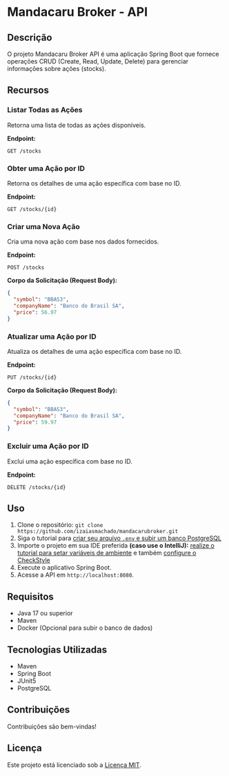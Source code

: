 # Mandacaru Broker - API

## Descrição

O projeto Mandacaru Broker API é uma aplicação Spring Boot que fornece operações CRUD (Create, Read, Update, Delete) para gerenciar informações sobre ações (stocks).

## Recursos

### Listar Todas as Ações

Retorna uma lista de todas as ações disponíveis.

**Endpoint:**

```http
GET /stocks
```

### Obter uma Ação por ID

Retorna os detalhes de uma ação específica com base no ID.

**Endpoint:**

```http
GET /stocks/{id}
```

### Criar uma Nova Ação

Cria uma nova ação com base nos dados fornecidos.

**Endpoint:**

```http
POST /stocks
```

**Corpo da Solicitação (Request Body):**

```JSON
{
  "symbol": "BBAS3",
  "companyName": "Banco do Brasil SA",
  "price": 56.97
}

```

### Atualizar uma Ação por ID

Atualiza os detalhes de uma ação específica com base no ID.

**Endpoint:**

```http
PUT /stocks/{id}
```

**Corpo da Solicitação (Request Body):**

```JSON
{
  "symbol": "BBAS3",
  "companyName": "Banco do Brasil SA",
  "price": 59.97
}

```

### Excluir uma Ação por ID

Exclui uma ação específica com base no ID.

**Endpoint:**

```http
DELETE /stocks/{id}
```

## Uso

1. Clone o repositório: `git clone https://github.com/izaiasmachado/mandacarubroker.git`
2. Siga o tutorial para [criar seu arquivo `.env` e subir um banco PostgreSQL](./docs/tutorials/setup-postgresql-docker-compose.md)
3. Importe o projeto em sua IDE preferida **(caso use o IntelliJ):** [realize o tutorial para setar variáveis de ambiente](./docs/tutorials/setup-dotenv-variables-intellij.md) e também [configure o CheckStyle](./docs/tutorials/setup-checkstyle-plugin-intellij.md)
4. Execute o aplicativo Spring Boot.
5. Acesse a API em `http://localhost:8080`.

## Requisitos

- Java 17 ou superior
- Maven
- Docker (Opcional para subir o banco de dados)

## Tecnologias Utilizadas

- Maven
- Spring Boot
- JUnit5
- PostgreSQL

## Contribuições

Contribuições são bem-vindas!

## Licença

Este projeto está licenciado sob a [Licença MIT](LICENSE).
